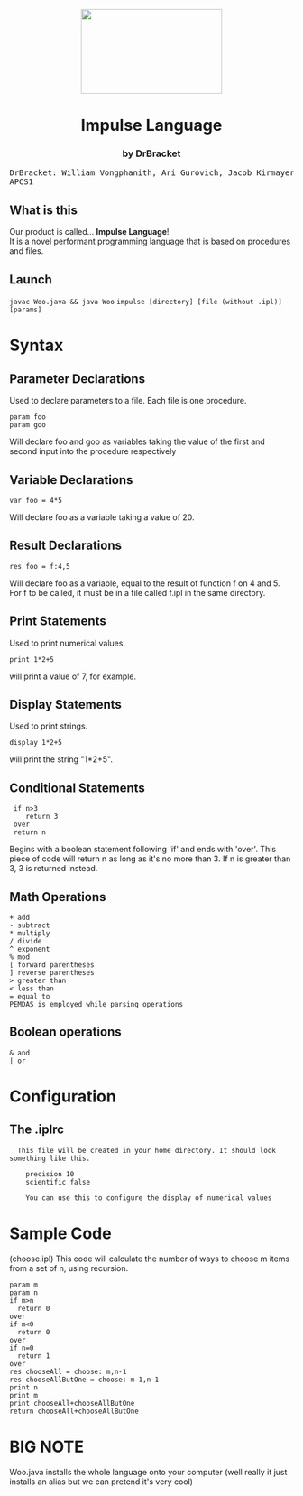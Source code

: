 <html>
  <head></head>
  <body>
  <p align="center">
  <img src="https://user-images.githubusercontent.com/67127399/170313423-6a3eff48-c339-47b3-80f2-5778aafbb511.png" width="250px" height="150px">

  <h1 align="center">Impulse Language</h1>
    <h3 align="center">by DrBracket</h3>
<pre>
DrBracket: William Vongphanith, Ari Gurovich, Jacob Kirmayer
APCS1
</pre>

  <h2>What is this</h2>
    Our product is called... <strong>Impulse Language</strong>!<br>
    It is a novel performant programming language that is based on procedures and files. 
  <h2>Launch</h2>
    <code>javac Woo.java && java Woo</code>
    <code>impulse [directory] [file (without .ipl)] [params]</code>
  </p>
  </body>
</html>

 # Syntax
 
 ## Parameter Declarations
   Used to declare parameters to a file. Each file is one procedure. 
    
    param foo
    param goo
    
   Will declare foo and goo as variables taking the value of the first and second input into the procedure respectively
    
## Variable Declarations
    var foo = 4*5
    
 Will declare foo as a variable taking a value of 20.
 
 ## Result Declarations
    res foo = f:4,5
    
 Will declare foo as a variable, equal to the result of function f on 4 and 5. For f to be called, it must be in a file called f.ipl in the same directory.
    
  ## Print Statements
   Used to print numerical values. 
    
    print 1*2+5
   
   will print a value of 7, for example.
    
 ## Display Statements
 
   Used to print strings. 
    
    display 1*2+5 
    
   will print the string "1*2+5".
    
 ## Conditional Statements
     if n>3
        return 3
     over
     return n
     
  Begins with a boolean statement following 'if' and ends with 'over'. This piece of code will return n as long as it's no more than 3. If n
  is greater than 3, 3 is returned instead.
     
  ## Math Operations
    + add
    - subtract
    * multiply
    / divide
    ^ exponent
    % mod
    [ forward parentheses
    ] reverse parentheses
    > greater than
    < less than
    = equal to
    PEMDAS is employed while parsing operations
    
    
  ## Boolean operations
    & and
    | or

# Configuration
   ## The .iplrc
      This file will be created in your home directory. It should look something like this.
        
        precision 10
        scientific false
        
        You can use this to configure the display of numerical values
        
 # Sample Code
 (choose.ipl) This code will calculate the number of ways to choose m items from a set of n, using recursion.
    
    param m
    param n
    if m>n
      return 0
    over
    if m<0
      return 0
    over
    if n=0
      return 1
    over
    res chooseAll = choose: m,n-1
    res chooseAllButOne = choose: m-1,n-1
    print n
    print m
    print chooseAll+chooseAllButOne
    return chooseAll+chooseAllButOne


<h1>BIG NOTE</h1>
<p>Woo.java installs the whole language onto your computer (well really it just installs an alias but we can pretend it's very cool)</p>
